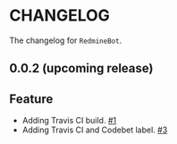 # CHANGELOG

The changelog for `RedmineBot`. 

## 0.0.2 (upcoming release)

## Feature

- Adding Travis CI build. [#1](https://github.com/marcuswu0814/RedmineBot/pull/1)
- Adding Travis CI and Codebet label. [#3](https://github.com/marcuswu0814/RedmineBot/pull/3)
